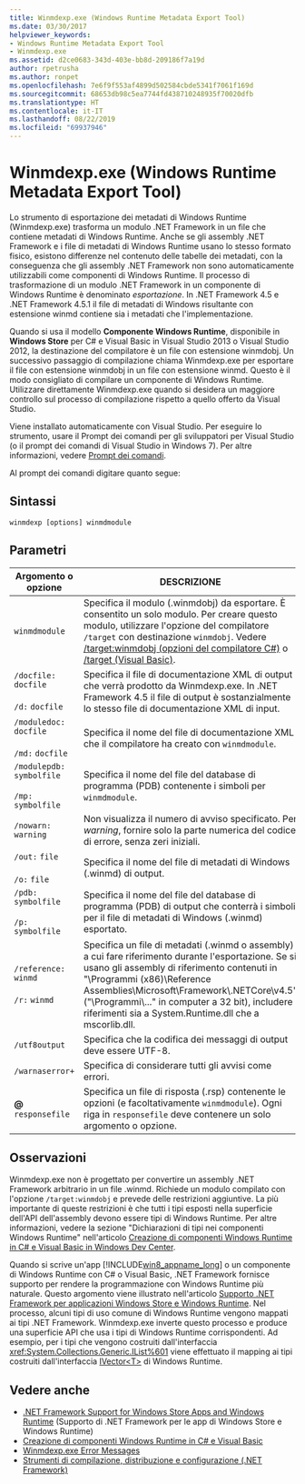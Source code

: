 ```yaml
---
title: Winmdexp.exe (Windows Runtime Metadata Export Tool)
ms.date: 03/30/2017
helpviewer_keywords:
- Windows Runtime Metadata Export Tool
- Winmdexp.exe
ms.assetid: d2ce0683-343d-403e-bb8d-209186f7a19d
author: rpetrusha
ms.author: ronpet
ms.openlocfilehash: 7e6f9f553af4899d502584cbde5341f7061f169d
ms.sourcegitcommit: 68653db98c5ea7744fd438710248935f70020dfb
ms.translationtype: HT
ms.contentlocale: it-IT
ms.lasthandoff: 08/22/2019
ms.locfileid: "69937946"
---
```

# <a name="winmdexpexe-windows-runtime-metadata-export-tool"></a>Winmdexp.exe (Windows Runtime Metadata Export Tool)
Lo strumento di esportazione dei metadati di Windows Runtime (Winmdexp.exe) trasforma un modulo .NET Framework in un file che contiene metadati di Windows Runtime. Anche se gli assembly .NET Framework e i file di metadati di Windows Runtime usano lo stesso formato fisico, esistono differenze nel contenuto delle tabelle dei metadati, con la conseguenza che gli assembly .NET Framework non sono automaticamente utilizzabili come componenti di Windows Runtime. Il processo di trasformazione di un modulo .NET Framework in un componente di Windows Runtime è denominato *esportazione*. In .NET Framework 4.5 e .NET Framework 4.5.1 il file di metadati di Windows risultante con estensione winmd contiene sia i metadati che l'implementazione.  
  
 Quando si usa il modello **Componente Windows Runtime**, disponibile in **Windows Store** per C# e Visual Basic in Visual Studio 2013 o Visual Studio 2012, la destinazione del compilatore è un file con estensione winmdobj. Un successivo passaggio di compilazione chiama Winmdexp.exe per esportare il file con estensione winmdobj in un file con estensione winmd. Questo è il modo consigliato di compilare un componente di Windows Runtime. Utilizzare direttamente Winmdexp.exe quando si desidera un maggiore controllo sul processo di compilazione rispetto a quello offerto da Visual Studio.  
  
 Viene installato automaticamente con Visual Studio. Per eseguire lo strumento, usare il Prompt dei comandi per gli sviluppatori per Visual Studio (o il prompt dei comandi di Visual Studio in Windows 7). Per altre informazioni, vedere [Prompt dei comandi](../../../docs/framework/tools/developer-command-prompt-for-vs.md).  
  
 Al prompt dei comandi digitare quanto segue:  
  
## <a name="syntax"></a>Sintassi  
  
```  
winmdexp [options] winmdmodule  
```  
  
## <a name="parameters"></a>Parametri  
  
|Argomento o opzione|DESCRIZIONE|  
|------------------------|-----------------|  
|`winmdmodule`|Specifica il modulo (.winmdobj) da esportare. È consentito un solo modulo. Per creare questo modulo, utilizzare l'opzione del compilatore `/target` con destinazione `winmdobj`. Vedere [/target:winmdobj (opzioni del compilatore C#)](../../csharp/language-reference/compiler-options/target-winmdobj-compiler-option.md) o [/target (Visual Basic)](../../visual-basic/reference/command-line-compiler/target.md).|  
|`/docfile:` `docfile`<br /><br /> `/d:` `docfile`|Specifica il file di documentazione XML di output che verrà prodotto da Winmdexp.exe. In .NET Framework 4.5 il file di output è sostanzialmente lo stesso file di documentazione XML di input.|  
|`/moduledoc:` `docfile`<br /><br /> `/md:` `docfile`|Specifica il nome del file di documentazione XML che il compilatore ha creato con `winmdmodule`.|  
|`/modulepdb:` `symbolfile`<br /><br /> `/mp:` `symbolfile`|Specifica il nome del file del database di programma (PDB) contenente i simboli per `winmdmodule`.|  
|`/nowarn:` `warning`|Non visualizza il numero di avviso specificato. Per *warning*, fornire solo la parte numerica del codice di errore, senza zeri iniziali.|  
|`/out:` `file`<br /><br /> `/o:` `file`|Specifica il nome del file di metadati di Windows (.winmd) di output.|  
|`/pdb:` `symbolfile`<br /><br /> `/p:` `symbolfile`|Specifica il nome del file del database di programma (PDB) di output che conterrà i simboli per il file di metadati di Windows (.winmd) esportato.|  
|`/reference:` `winmd`<br /><br /> `/r:` `winmd`|Specifica un file di metadati (.winmd o assembly) a cui fare riferimento durante l'esportazione. Se si usano gli assembly di riferimento contenuti in "\Programmi (x86)\Reference Assemblies\Microsoft\Framework\\.NETCore\v4.5" ("\Programmi\\..." in computer a 32 bit), includere i riferimenti sia a System.Runtime.dll che a mscorlib.dll.|  
|`/utf8output`|Specifica che la codifica dei messaggi di output deve essere UTF-8.|  
|`/warnaserror+`|Specifica di considerare tutti gli avvisi come errori.|  
|**@** `responsefile`|Specifica un file di risposta (.rsp) contenente le opzioni (e facoltativamente `winmdmodule`). Ogni riga in `responsefile` deve contenere un solo argomento o opzione.|  
  
## <a name="remarks"></a>Osservazioni  
 Winmdexp.exe non è progettato per convertire un assembly .NET Framework arbitrario in un file .winmd. Richiede un modulo compilato con l'opzione `/target:winmdobj` e prevede delle restrizioni aggiuntive. La più importante di queste restrizioni è che tutti i tipi esposti nella superficie dell'API dell'assembly devono essere tipi di Windows Runtime. Per altre informazioni, vedere la sezione "Dichiarazioni di tipi nei componenti Windows Runtime" nell'articolo [Creazione di componenti Windows Runtime in C# e Visual Basic in Windows Dev Center](https://go.microsoft.com/fwlink/p/?LinkID=238313).  
  
 Quando si scrive un'app [!INCLUDE[win8_appname_long](../../../includes/win8-appname-long-md.md)] o un componente di Windows Runtime con C# o Visual Basic, .NET Framework fornisce supporto per rendere la programmazione con Windows Runtime più naturale. Questo argomento viene illustrato nell'articolo [Supporto .NET Framework per applicazioni Windows Store e Windows Runtime](../../standard/cross-platform/support-for-windows-store-apps-and-windows-runtime.md). Nel processo, alcuni tipi di uso comune di Windows Runtime vengono mappati ai tipi .NET Framework. Winmdexp.exe inverte questo processo e produce una superficie API che usa i tipi di Windows Runtime corrispondenti. Ad esempio, per i tipi che vengono costruiti dall'interfaccia <xref:System.Collections.Generic.IList%601> viene effettuato il mapping ai tipi costruiti dall'interfaccia [IVector\<T>](https://go.microsoft.com/fwlink/p/?LinkId=251132) di Windows Runtime.  
  
## <a name="see-also"></a>Vedere anche

- [.NET Framework Support for Windows Store Apps and Windows Runtime](../../standard/cross-platform/support-for-windows-store-apps-and-windows-runtime.md) (Supporto di .NET Framework per le app di Windows Store e Windows Runtime)
- [Creazione di componenti Windows Runtime in C# e Visual Basic](https://go.microsoft.com/fwlink/p/?LinkID=238313)
- [Winmdexp.exe Error Messages](../../../docs/framework/tools/winmdexp-exe-error-messages.md)
- [Strumenti di compilazione, distribuzione e configurazione (.NET Framework)](https://docs.microsoft.com/previous-versions/dotnet/netframework-4.0/dd233108(v=vs.100))
